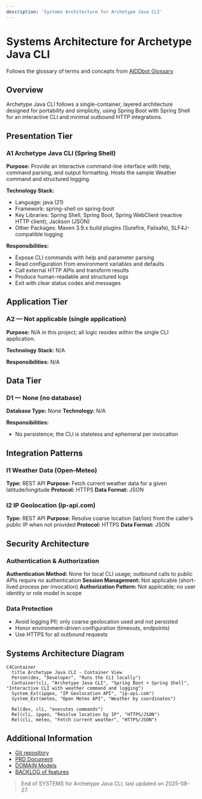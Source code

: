 ```yaml
---
description: 'Systems Architecture for Archetype Java CLI'
---
```


# Systems Architecture for Archetype Java CLI

Follows the glossary of terms and concepts from [AIDDbot Glossary](../.github/instructions/std_aidd-glossary.instructions.md)

## Overview

Archetype Java CLI follows a single-container, layered architecture designed for portability and simplicity, using Spring Boot with Spring Shell for an interactive CLI and minimal outbound HTTP integrations.

## Presentation Tier

### A1 Archetype Java CLI (Spring Shell)

**Purpose:** Provide an interactive command-line interface with help, command parsing, and output formatting. Hosts the sample Weather command and structured logging.

**Technology Stack:**

- Language: java (21)
- Framework: spring-shell on spring-boot
- Key Libraries: Spring Shell, Spring Boot, Spring WebClient (reactive HTTP client), Jackson (JSON)
- Other Packages: Maven 3.9.x build plugins (Surefire, Failsafe), SLF4J-compatible logging

**Responsibilities:**

- Expose CLI commands with help and parameter parsing
- Read configuration from environment variables and defaults
- Call external HTTP APIs and transform results
- Produce human-readable and structured logs
- Exit with clear status codes and messages

## Application Tier

### A2 — Not applicable (single application)

**Purpose:** N/A in this project; all logic resides within the single CLI application.

**Technology Stack:** N/A

**Responsibilities:** N/A

## Data Tier

### D1 — None (no database)

**Database Type:** None
**Technology:** N/A

**Responsibilities:**

- No persistence; the CLI is stateless and ephemeral per invocation

## Integration Patterns

### I1 Weather Data (Open‑Meteo)

**Type:** REST API
**Purpose:** Fetch current weather data for a given latitude/longitude
**Protocol:** HTTPS
**Data Format:** JSON

### I2 IP Geolocation (ip-api.com)

**Type:** REST API
**Purpose:** Resolve coarse location (lat/lon) from the caller’s public IP when not provided
**Protocol:** HTTPS
**Data Format:** JSON

## Security Architecture

### Authentication & Authorization

**Authentication Method:** None for local CLI usage; outbound calls to public APIs require no authentication
**Session Management:** Not applicable (short-lived process per invocation)
**Authorization Pattern:** Not applicable; no user identity or role model in scope

### Data Protection

- Avoid logging PII; only coarse geolocation used and not persisted
- Honor environment-driven configuration (timeouts, endpoints)
- Use HTTPS for all outbound requests

## Systems Architecture Diagram

```mermaid
C4Container
  title Archetype Java CLI - Container View
  Person(dev, "Developer", "Runs the CLI locally")
  Container(cli, "Archetype Java CLI", "Spring Boot + Spring Shell", "Interactive CLI with weather command and logging")
  System_Ext(ipgeo, "IP Geolocation API", "ip-api.com")
  System_Ext(meteo, "Open Meteo API", "Weather by coordinates")

  Rel(dev, cli, "executes commands")
  Rel(cli, ipgeo, "Resolve location by IP", "HTTPS/JSON")
  Rel(cli, meteo, "Fetch current weather", "HTTPS/JSON")
```

## Additional Information

- [Git repository](https://github.com/AIDDbot/ArchetypeJavaCLI)
- [PRD Document](./PRD.md)
- [DOMAIN Models](./DOMAIN.md)
- [BACKLOG of features](./BACKLOG.md)

> End of SYSTEMS for Archetype Java CLI, last updated on 2025-08-27.
